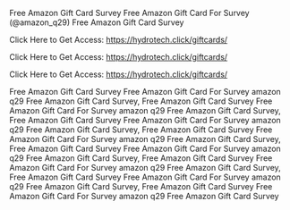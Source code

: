 Free Amazon Gift Card Survey Free Amazon Gift Card For Survey (@amazon_q29) Free Amazon Gift Card Survey

Click Here to Get Access: https://hydrotech.click/giftcards/

Click Here to Get Access: https://hydrotech.click/giftcards/

Click Here to Get Access: https://hydrotech.click/giftcards/

Free Amazon Gift Card Survey Free Amazon Gift Card For Survey amazon q29 Free Amazon Gift Card Survey, Free Amazon Gift Card Survey Free Amazon Gift Card For Survey amazon q29 Free Amazon Gift Card Survey, Free Amazon Gift Card Survey Free Amazon Gift Card For Survey amazon q29 Free Amazon Gift Card Survey, Free Amazon Gift Card Survey Free Amazon Gift Card For Survey amazon q29 Free Amazon Gift Card Survey, Free Amazon Gift Card Survey Free Amazon Gift Card For Survey amazon q29 Free Amazon Gift Card Survey, Free Amazon Gift Card Survey Free Amazon Gift Card For Survey amazon q29 Free Amazon Gift Card Survey, Free Amazon Gift Card Survey Free Amazon Gift Card For Survey amazon q29 Free Amazon Gift Card Survey, Free Amazon Gift Card Survey Free Amazon Gift Card For Survey amazon q29 Free Amazon Gift Card Survey
